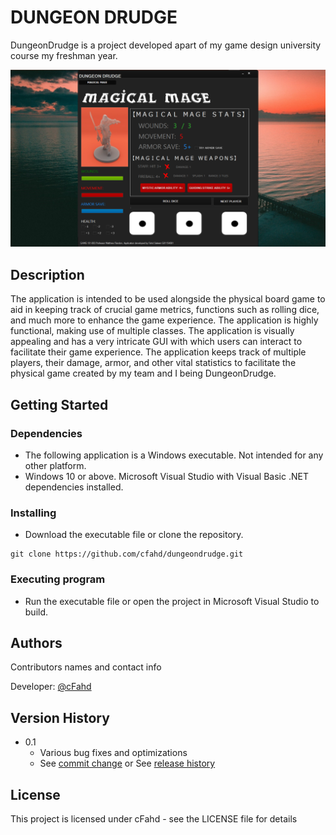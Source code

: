 # DUNGEON DRUDGE 

DungeonDrudge is a project developed apart of my game design university course my freshman year. 

![Screenshot](DungeonDrudge/Screenshots/magicalmage.PNG)

## Description

The application is intended to be used alongside the physical board game to aid in keeping track of crucial game metrics, functions such as rolling dice, and much more to enhance the game experience. The application is highly functional, making use of multiple classes. The application is visually appealing and has a very intricate GUI with which users can interact to facilitate their game experience. The application keeps track of multiple players, their damage, armor, and other vital statistics to facilitate the physical game created by my team and I being DungeonDrudge. 

## Getting Started

### Dependencies

* The following application is a Windows executable. Not intended for any other platform.
* Windows 10 or above. Microsoft Visual Studio with Visual Basic .NET dependencies installed.

### Installing
* Download the executable file or clone the repository. 

```
git clone https://github.com/cfahd/dungeondrudge.git
```

### Executing program

* Run the executable file or open the project in Microsoft Visual Studio to build. 

## Authors

Contributors names and contact info

Developer: [@cFahd](https://github.com/cfahd/)

## Version History

* 0.1
    * Various bug fixes and optimizations
    * See [commit change]() or See [release history]()

## License

This project is licensed under cFahd - see the LICENSE file for details
